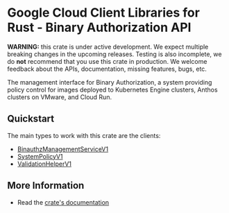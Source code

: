 # Google Cloud Client Libraries for Rust - Binary Authorization API

<!-- Code generated by sidekick. DO NOT EDIT. -->

**WARNING:** this crate is under active development. We expect multiple breaking
changes in the upcoming releases. Testing is also incomplete, we do **not**
recommend that you use this crate in production. We welcome feedback about the
APIs, documentation, missing features, bugs, etc.

The management interface for Binary Authorization, a system providing
policy control for images deployed to Kubernetes Engine clusters, Anthos
clusters on VMware, and Cloud Run.

## Quickstart

The main types to work with this crate are the clients:

- [BinauthzManagementServiceV1]
- [SystemPolicyV1]
- [ValidationHelperV1]

## More Information

- Read the [crate's documentation](https://docs.rs/google-cloud-binaryauthorization-v1/latest/google-cloud-binaryauthorization-v1)

[BinauthzManagementServiceV1]: https://docs.rs/google-cloud-binaryauthorization-v1/latest/google_cloud_binaryauthorization_v1/client/struct.BinauthzManagementServiceV1.html
[SystemPolicyV1]: https://docs.rs/google-cloud-binaryauthorization-v1/latest/google_cloud_binaryauthorization_v1/client/struct.SystemPolicyV1.html
[ValidationHelperV1]: https://docs.rs/google-cloud-binaryauthorization-v1/latest/google_cloud_binaryauthorization_v1/client/struct.ValidationHelperV1.html

